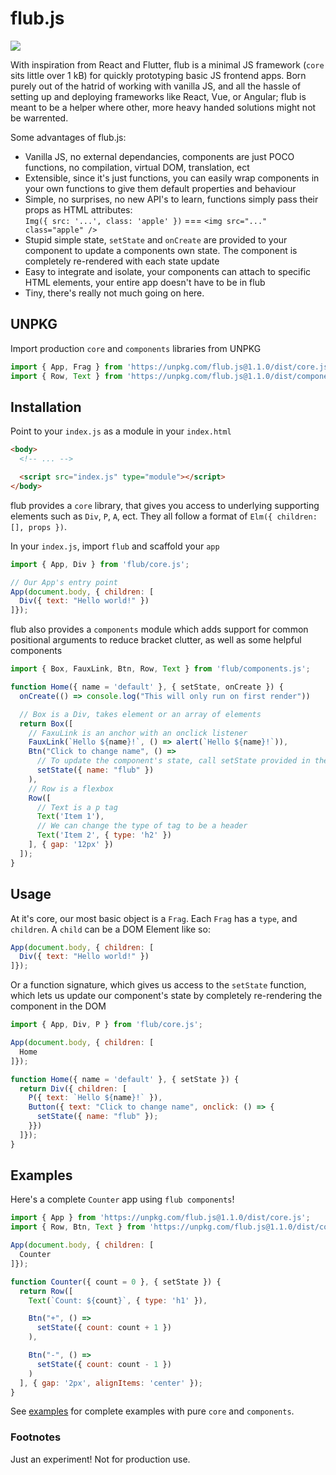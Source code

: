 # flub.js
<img src="https://i.giphy.com/media/G918yAdtAeaqs/giphy.gif" />

With inspiration from React and Flutter, flub is a minimal JS framework (`core` sits little over 1 kB) for quickly prototyping basic JS frontend apps. Born purely out of the hatrid of working with vanilla JS, and all the hassle of setting up and deploying frameworks like React, Vue, or Angular; flub is meant to be a helper where other, more heavy handed solutions might not be warrented.

Some advantages of flub.js:
- Vanilla JS, no external dependancies, components are just POCO functions, no compilation, virtual DOM, translation, ect
- Extensible, since it's just functions, you can easily wrap components in your own functions to give them default properties and behaviour
- Simple, no surprises, no new API's to learn, functions simply pass their props as HTML attributes:<br />`Img({ src: '...', class: 'apple' })` === `<img src="..." class="apple" />`
- Stupid simple state, `setState` and `onCreate` are provided to your component to update a components own state. The component is completely re-rendered with each state update
- Easy to integrate and isolate, your components can attach to specific HTML elements, your entire app doesn't have to be in flub
- Tiny, there's really not much going on here.

## UNPKG

Import production `core` and `components` libraries from UNPKG

```js
import { App, Frag } from 'https://unpkg.com/flub.js@1.1.0/dist/core.js';
import { Row, Text } from 'https://unpkg.com/flub.js@1.1.0/dist/components.js';
```

## Installation

Point to your `index.js` as a module in your `index.html`

```html
<body>
  <!-- ... -->

  <script src="index.js" type="module"></script>
</body>
```

flub provides a `core` library, that gives you access to underlying supporting elements such as `Div`, `P`, `A`, ect. They all follow a format of `Elm({ children: [], props })`.

In your `index.js`, import `flub` and scaffold your `app`

```js
import { App, Div } from 'flub/core.js';

// Our App's entry point
App(document.body, { children: [
  Div({ text: "Hello world!" })
]});
```

flub also provides a `components` module which adds support for common positional arguments to reduce bracket clutter, as well as some helpful components

```js
import { Box, FauxLink, Btn, Row, Text } from 'flub/components.js';

function Home({ name = 'default' }, { setState, onCreate }) {
  onCreate(() => console.log("This will only run on first render"))

  // Box is a Div, takes element or an array of elements
  return Box([
    // FaxuLink is an anchor with an onclick listener
    FauxLink(`Hello ${name}!`, () => alert(`Hello ${name}!`)),
    Btn("Click to change name", () =>
      // To update the component's state, call setState provided in the function params
      setState({ name: "flub" })
    ),
    // Row is a flexbox
    Row([
      // Text is a p tag
      Text('Item 1'),
      // We can change the type of tag to be a header
      Text('Item 2', { type: 'h2' })
    ], { gap: '12px' })
  ]);
}
```

## Usage

At it's core, our most basic object is a `Frag`. Each `Frag` has a `type`, and `children`. A `child` can be a DOM Element like so:

```js
App(document.body, { children: [
  Div({ text: "Hello world!" })
]});
```

Or a function signature, which gives us access to the `setState` function, which lets us update our component's state by completely re-rendering the component in the DOM

```js
import { App, Div, P } from 'flub/core.js';

App(document.body, { children: [
  Home
]});

function Home({ name = 'default' }, { setState }) {
  return Div({ children: [
    P({ text: `Hello ${name}!` }),
    Button({ text: "Click to change name", onclick: () => {
      setState({ name: "flub" });
    }})
  ]});
}
```

## Examples

Here's a complete `Counter` app using `flub components`!

```js
import { App } from 'https://unpkg.com/flub.js@1.1.0/dist/core.js';
import { Row, Btn, Text } from 'https://unpkg.com/flub.js@1.1.0/dist/components.js';

App(document.body, { children: [
  Counter
]});

function Counter({ count = 0 }, { setState }) {
  return Row([
    Text(`Count: ${count}`, { type: 'h1' }),

    Btn("+", () =>
      setState({ count: count + 1 })
    ),

    Btn("-", () =>
      setState({ count: count - 1 })
    )
  ], { gap: '2px', alignItems: 'center' });
}
```

See [examples](https://github.com/lkuich/flub.js/blob/master/example) for complete examples with pure `core` and `components`.

### Footnotes

Just an experiment! Not for production use.
